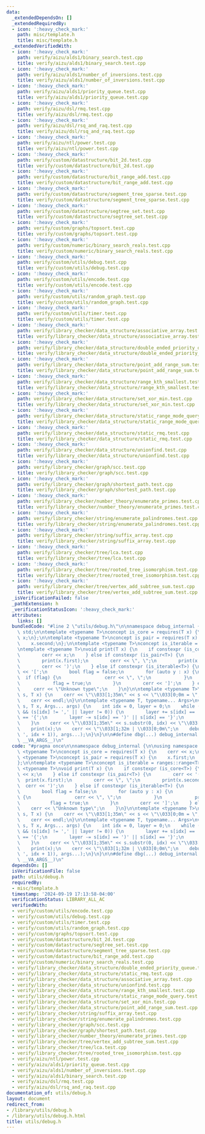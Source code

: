 ```yaml
---
data:
  _extendedDependsOn: []
  _extendedRequiredBy:
  - icon: ':heavy_check_mark:'
    path: misc/template.h
    title: misc/template.h
  _extendedVerifiedWith:
  - icon: ':heavy_check_mark:'
    path: verify/aizu/alds1/binary_search.test.cpp
    title: verify/aizu/alds1/binary_search.test.cpp
  - icon: ':heavy_check_mark:'
    path: verify/aizu/alds1/number_of_inversions.test.cpp
    title: verify/aizu/alds1/number_of_inversions.test.cpp
  - icon: ':heavy_check_mark:'
    path: verify/aizu/alds1/priority_queue.test.cpp
    title: verify/aizu/alds1/priority_queue.test.cpp
  - icon: ':heavy_check_mark:'
    path: verify/aizu/dsl/rmq.test.cpp
    title: verify/aizu/dsl/rmq.test.cpp
  - icon: ':heavy_check_mark:'
    path: verify/aizu/dsl/rsq_and_raq.test.cpp
    title: verify/aizu/dsl/rsq_and_raq.test.cpp
  - icon: ':heavy_check_mark:'
    path: verify/aizu/ntl/power.test.cpp
    title: verify/aizu/ntl/power.test.cpp
  - icon: ':heavy_check_mark:'
    path: verify/custom/datastructure/bit_2d.test.cpp
    title: verify/custom/datastructure/bit_2d.test.cpp
  - icon: ':heavy_check_mark:'
    path: verify/custom/datastructure/bit_range_add.test.cpp
    title: verify/custom/datastructure/bit_range_add.test.cpp
  - icon: ':heavy_check_mark:'
    path: verify/custom/datastructure/segment_tree_sparse.test.cpp
    title: verify/custom/datastructure/segment_tree_sparse.test.cpp
  - icon: ':heavy_check_mark:'
    path: verify/custom/datastructure/segtree_set.test.cpp
    title: verify/custom/datastructure/segtree_set.test.cpp
  - icon: ':heavy_check_mark:'
    path: verify/custom/graphs/topsort.test.cpp
    title: verify/custom/graphs/topsort.test.cpp
  - icon: ':heavy_check_mark:'
    path: verify/custom/numeric/binary_search_reals.test.cpp
    title: verify/custom/numeric/binary_search_reals.test.cpp
  - icon: ':heavy_check_mark:'
    path: verify/custom/utils/debug.test.cpp
    title: verify/custom/utils/debug.test.cpp
  - icon: ':heavy_check_mark:'
    path: verify/custom/utils/encode.test.cpp
    title: verify/custom/utils/encode.test.cpp
  - icon: ':heavy_check_mark:'
    path: verify/custom/utils/random_graph.test.cpp
    title: verify/custom/utils/random_graph.test.cpp
  - icon: ':heavy_check_mark:'
    path: verify/custom/utils/timer.test.cpp
    title: verify/custom/utils/timer.test.cpp
  - icon: ':heavy_check_mark:'
    path: verify/library_checker/data_structure/associative_array.test.cpp
    title: verify/library_checker/data_structure/associative_array.test.cpp
  - icon: ':heavy_check_mark:'
    path: verify/library_checker/data_structure/double_ended_priority_queue.test.cpp
    title: verify/library_checker/data_structure/double_ended_priority_queue.test.cpp
  - icon: ':heavy_check_mark:'
    path: verify/library_checker/data_structure/point_add_range_sum.test.cpp
    title: verify/library_checker/data_structure/point_add_range_sum.test.cpp
  - icon: ':heavy_check_mark:'
    path: verify/library_checker/data_structure/range_kth_smallest.test.cpp
    title: verify/library_checker/data_structure/range_kth_smallest.test.cpp
  - icon: ':heavy_check_mark:'
    path: verify/library_checker/data_structure/set_xor_min.test.cpp
    title: verify/library_checker/data_structure/set_xor_min.test.cpp
  - icon: ':heavy_check_mark:'
    path: verify/library_checker/data_structure/static_range_mode_query.test.cpp
    title: verify/library_checker/data_structure/static_range_mode_query.test.cpp
  - icon: ':heavy_check_mark:'
    path: verify/library_checker/data_structure/static_rmq.test.cpp
    title: verify/library_checker/data_structure/static_rmq.test.cpp
  - icon: ':heavy_check_mark:'
    path: verify/library_checker/data_structure/unionfind.test.cpp
    title: verify/library_checker/data_structure/unionfind.test.cpp
  - icon: ':heavy_check_mark:'
    path: verify/library_checker/graph/scc.test.cpp
    title: verify/library_checker/graph/scc.test.cpp
  - icon: ':heavy_check_mark:'
    path: verify/library_checker/graph/shortest_path.test.cpp
    title: verify/library_checker/graph/shortest_path.test.cpp
  - icon: ':heavy_check_mark:'
    path: verify/library_checker/number_theory/enumerate_primes.test.cpp
    title: verify/library_checker/number_theory/enumerate_primes.test.cpp
  - icon: ':heavy_check_mark:'
    path: verify/library_checker/string/enumerate_palindromes.test.cpp
    title: verify/library_checker/string/enumerate_palindromes.test.cpp
  - icon: ':heavy_check_mark:'
    path: verify/library_checker/string/suffix_array.test.cpp
    title: verify/library_checker/string/suffix_array.test.cpp
  - icon: ':heavy_check_mark:'
    path: verify/library_checker/tree/lca.test.cpp
    title: verify/library_checker/tree/lca.test.cpp
  - icon: ':heavy_check_mark:'
    path: verify/library_checker/tree/rooted_tree_isomorphism.test.cpp
    title: verify/library_checker/tree/rooted_tree_isomorphism.test.cpp
  - icon: ':heavy_check_mark:'
    path: verify/library_checker/tree/vertex_add_subtree_sum.test.cpp
    title: verify/library_checker/tree/vertex_add_subtree_sum.test.cpp
  _isVerificationFailed: false
  _pathExtension: h
  _verificationStatusIcon: ':heavy_check_mark:'
  attributes:
    links: []
  bundledCode: "#line 2 \"utils/debug.h\"\n\nnamespace debug_internal {\n\nusing namespace\
    \ std;\n\ntemplate <typename T>\nconcept is_core = requires(T x) {\n    cerr <<\
    \ x;\n};\n\ntemplate <typename T>\nconcept is_pair = requires(T x) {\n    x.first;\n\
    \    x.second;\n};\n\ntemplate <typename T>\nconcept is_iterable = ranges::range<T>;\n\
    \ntemplate <typename T>\nvoid print(T x) {\n    if constexpr (is_core<T>) {\n\
    \        cerr << x;\n    } else if constexpr (is_pair<T>) {\n        cerr << '(';\n\
    \        print(x.first);\n        cerr << \", \";\n        print(x.second);\n\
    \        cerr << ')';\n    } else if constexpr (is_iterable<T>) {\n        cerr\
    \ << '[';\n        bool flag = false;\n        for (auto y : x) {\n          \
    \  if (flag) {\n                cerr << \", \";\n            }\n            print(y);\n\
    \            flag = true;\n        }\n        cerr << ']';\n    } else {\n   \
    \     cerr << \"Unknown type\";\n    }\n}\n\ntemplate <typename T>\nvoid debug(string\
    \ s, T x) {\n    cerr << \"\\033[1;35m\" << s << \"\\033[0;0m = \";\n    print(x);\n\
    \    cerr << endl;\n}\n\ntemplate <typename T, typename... Args>\nvoid debug(string\
    \ s, T x, Args... args) {\n    int idx = 0, layer = 0;\n    while (idx < ssize(s)\
    \ && (s[idx] != ',' || layer != 0)) {\n        layer += s[idx] == '(' || s[idx]\
    \ == '{';\n        layer -= s[idx] == ')' || s[idx] == '}';\n        idx++;\n\
    \    }\n    cerr << \"\\033[1;35m\" << s.substr(0, idx) << \"\\033[0;0m = \";\n\
    \    print(x);\n    cerr << \"\\033[1;32m | \\033[0;0m\";\n    debug(s.substr(s.find_first_not_of('\
    \ ', idx + 1)), args...);\n}\n}\n\n#define dbg(...) debug_internal::debug(#__VA_ARGS__,\
    \ __VA_ARGS__)\n"
  code: "#pragma once\n\nnamespace debug_internal {\n\nusing namespace std;\n\ntemplate\
    \ <typename T>\nconcept is_core = requires(T x) {\n    cerr << x;\n};\n\ntemplate\
    \ <typename T>\nconcept is_pair = requires(T x) {\n    x.first;\n    x.second;\n\
    };\n\ntemplate <typename T>\nconcept is_iterable = ranges::range<T>;\n\ntemplate\
    \ <typename T>\nvoid print(T x) {\n    if constexpr (is_core<T>) {\n        cerr\
    \ << x;\n    } else if constexpr (is_pair<T>) {\n        cerr << '(';\n      \
    \  print(x.first);\n        cerr << \", \";\n        print(x.second);\n      \
    \  cerr << ')';\n    } else if constexpr (is_iterable<T>) {\n        cerr << '[';\n\
    \        bool flag = false;\n        for (auto y : x) {\n            if (flag)\
    \ {\n                cerr << \", \";\n            }\n            print(y);\n \
    \           flag = true;\n        }\n        cerr << ']';\n    } else {\n    \
    \    cerr << \"Unknown type\";\n    }\n}\n\ntemplate <typename T>\nvoid debug(string\
    \ s, T x) {\n    cerr << \"\\033[1;35m\" << s << \"\\033[0;0m = \";\n    print(x);\n\
    \    cerr << endl;\n}\n\ntemplate <typename T, typename... Args>\nvoid debug(string\
    \ s, T x, Args... args) {\n    int idx = 0, layer = 0;\n    while (idx < ssize(s)\
    \ && (s[idx] != ',' || layer != 0)) {\n        layer += s[idx] == '(' || s[idx]\
    \ == '{';\n        layer -= s[idx] == ')' || s[idx] == '}';\n        idx++;\n\
    \    }\n    cerr << \"\\033[1;35m\" << s.substr(0, idx) << \"\\033[0;0m = \";\n\
    \    print(x);\n    cerr << \"\\033[1;32m | \\033[0;0m\";\n    debug(s.substr(s.find_first_not_of('\
    \ ', idx + 1)), args...);\n}\n}\n\n#define dbg(...) debug_internal::debug(#__VA_ARGS__,\
    \ __VA_ARGS__)\n"
  dependsOn: []
  isVerificationFile: false
  path: utils/debug.h
  requiredBy:
  - misc/template.h
  timestamp: '2024-09-19 17:13:58-04:00'
  verificationStatus: LIBRARY_ALL_AC
  verifiedWith:
  - verify/custom/utils/encode.test.cpp
  - verify/custom/utils/debug.test.cpp
  - verify/custom/utils/timer.test.cpp
  - verify/custom/utils/random_graph.test.cpp
  - verify/custom/graphs/topsort.test.cpp
  - verify/custom/datastructure/bit_2d.test.cpp
  - verify/custom/datastructure/segtree_set.test.cpp
  - verify/custom/datastructure/segment_tree_sparse.test.cpp
  - verify/custom/datastructure/bit_range_add.test.cpp
  - verify/custom/numeric/binary_search_reals.test.cpp
  - verify/library_checker/data_structure/double_ended_priority_queue.test.cpp
  - verify/library_checker/data_structure/static_rmq.test.cpp
  - verify/library_checker/data_structure/associative_array.test.cpp
  - verify/library_checker/data_structure/unionfind.test.cpp
  - verify/library_checker/data_structure/range_kth_smallest.test.cpp
  - verify/library_checker/data_structure/static_range_mode_query.test.cpp
  - verify/library_checker/data_structure/set_xor_min.test.cpp
  - verify/library_checker/data_structure/point_add_range_sum.test.cpp
  - verify/library_checker/string/suffix_array.test.cpp
  - verify/library_checker/string/enumerate_palindromes.test.cpp
  - verify/library_checker/graph/scc.test.cpp
  - verify/library_checker/graph/shortest_path.test.cpp
  - verify/library_checker/number_theory/enumerate_primes.test.cpp
  - verify/library_checker/tree/vertex_add_subtree_sum.test.cpp
  - verify/library_checker/tree/lca.test.cpp
  - verify/library_checker/tree/rooted_tree_isomorphism.test.cpp
  - verify/aizu/ntl/power.test.cpp
  - verify/aizu/alds1/priority_queue.test.cpp
  - verify/aizu/alds1/number_of_inversions.test.cpp
  - verify/aizu/alds1/binary_search.test.cpp
  - verify/aizu/dsl/rmq.test.cpp
  - verify/aizu/dsl/rsq_and_raq.test.cpp
documentation_of: utils/debug.h
layout: document
redirect_from:
- /library/utils/debug.h
- /library/utils/debug.h.html
title: utils/debug.h
---
```


